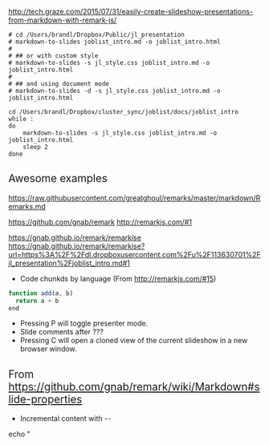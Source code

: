 http://tech.graze.com/2015/07/31/easily-create-slideshow-presentations-from-markdown-with-remark-js/

```
# cd /Users/brandl/Dropbox/Public/jl_presentation
# markdown-to-slides joblist_intro.md -o joblist_intro.html
#
# ## or with custom style
# markdown-to-slides -s jl_style.css joblist_intro.md -o joblist_intro.html
#
# ## and using document mode
# markdown-to-slides -d -s jl_style.css joblist_intro.md -o joblist_intro.html

cd /Users/brandl/Dropbox/cluster_sync/joblist/docs/joblist_intro
while :
do
    markdown-to-slides -s jl_style.css joblist_intro.md -o joblist_intro.html
    sleep 2
done
```

## Awesome examples

https://raw.githubusercontent.com/greatghoul/remarks/master/markdown/Remarks.md


https://github.com/gnab/remark
http://remarkjs.com/#1

https://gnab.github.io/remark/remarkise
https://gnab.github.io/remark/remarkise?url=https%3A%2F%2Fdl.dropboxusercontent.com%2Fu%2F113630701%2Fjl_presentation%2Fjoblist_intro.md#1


* Code chunkds by language (From http://remarkjs.com/#15)
```javascript
function add(a, b)
  return a + b
end
```

* Pressing P will toggle presenter mode.
* Slide comments after ???
* Pressing C will open a cloned view of the current slideshow in a new browser window.

## From https://github.com/gnab/remark/wiki/Markdown#slide-properties

* Incremental content with --




echo "
<!DOCTYPE html>
<html>
  <head>
    <title>Title</title>
    <meta charset="utf-8">
    <style>
      @import url(https://fonts.googleapis.com/css?family=Yanone+Kaffeesatz);
      @import url(https://fonts.googleapis.com/css?family=Droid+Serif:400,700,400italic);
      @import url(https://fonts.googleapis.com/css?family=Ubuntu+Mono:400,700,400italic);

      body { font-family: 'Droid Serif'; }
      h1, h2, h3 {
        font-family: 'Yanone Kaffeesatz';
        font-weight: normal;
      }
      .remark-code, .remark-inline-code { font-family: 'Ubuntu Mono'; }
    </style>
  </head>
  <body>
    <textarea id="source">

class: center, middle

# Title

---

# Agenda

1. Introduction
2. Deep-dive
3. ...

---

# Introduction

    </textarea>
    <script src="https://gnab.github.io/remark/downloads/remark-latest.min.js">
    </script>
    <script>
      var slideshow = remark.create();
    </script>
  </body>
</html>
" ?


## Updates static html on pages branch

see https://help.github.com/articles/creating-project-pages-manually/

```
cd ~/Desktop
git clone https://github.com/holgerbrandl/joblist.git
cd joblist
git checkout --orphan gh-pages
## just needed for initial run: git rm -rf .
cp -r /Users/brandl/Dropbox/cluster_sync/joblist/docs/joblist_intro .
rm joblist_intro/*md joblist_intro/*.css joblist_intro/remark_notes.md
git add -A joblist_intro
git commit -m "added presentation slides"
git push origin gh-pages

```

http://holgerbrandl.github.io/joblist/joblist_intro/joblist_intro.html